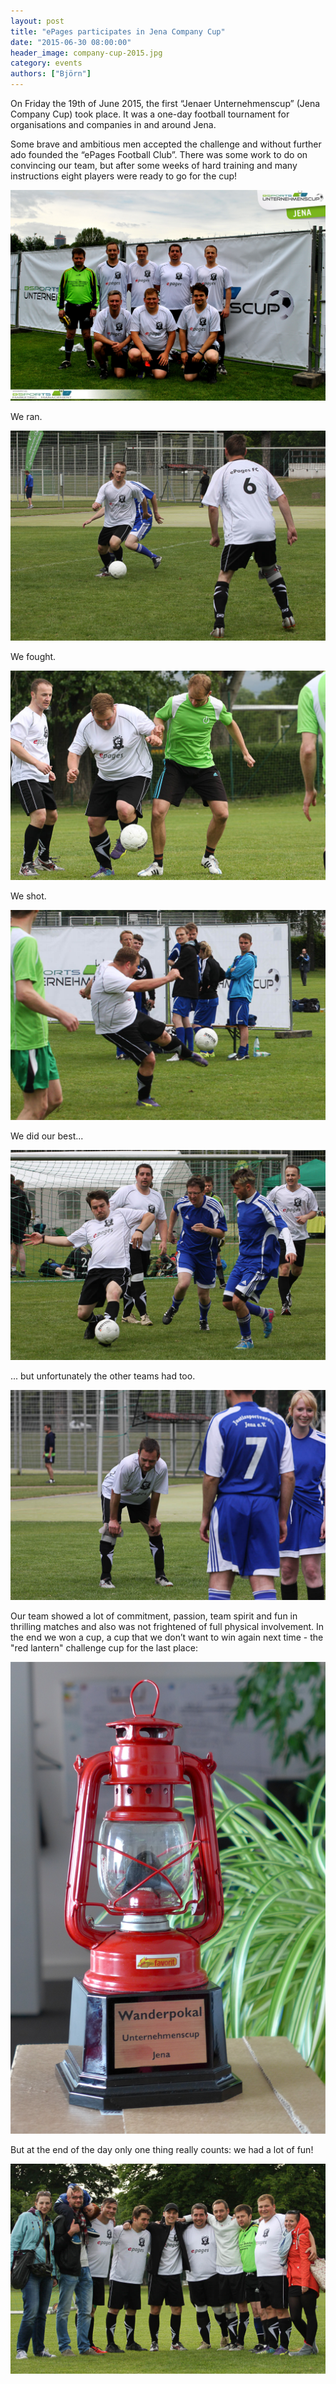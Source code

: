 ```yaml
---
layout: post
title: "ePages participates in Jena Company Cup"
date: "2015-06-30 08:00:00"
header_image: company-cup-2015.jpg
category: events
authors: ["Björn"]
---
```

On Friday the 19th of June 2015, the first “Jenaer Unternehmenscup” (Jena Company Cup) took place.
It was a one-day football tournament for organisations and companies in and around Jena.

Some brave and ambitious men accepted the challenge and without further ado founded the “ePages Football Club”.
There was some work to do on convincing our team, but after some weeks of hard training and many instructions eight players were ready to go for the cup!

![](/assets/img/pages/blog/images/blog-company-cup-2.jpg)

We ran.

![](/assets/img/pages/blog/images/blog-company-cup-3.jpg)

We fought.

![](/assets/img/pages/blog/images/blog-company-cup-4.jpg)

We shot.

![](/assets/img/pages/blog/images/blog-company-cup-5.jpg)

We did our best...

![](/assets/img/pages/blog/images/blog-company-cup-6.jpg)

... but unfortunately the other teams had too.

![](/assets/img/pages/blog/images/blog-company-cup-7.jpg)

Our team showed a lot of commitment, passion, team spirit and fun in thrilling matches and also was not frightened of full physical involvement. In the end we won a cup, a cup that we don’t want to win again next time - the "red lantern" challenge cup for the last place:

![](/assets/img/pages/blog/images/blog-company-cup-8.jpg)

But at the end of the day only one thing really counts: we had a lot of fun!

![](/assets/img/pages/blog/images/blog-company-cup-9.jpg)
